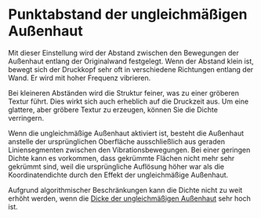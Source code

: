 Punktabstand der ungleichmäßigen Außenhaut
====
Mit dieser Einstellung wird der Abstand zwischen den Bewegungen der Außenhaut entlang der Originalwand festgelegt. Wenn der Abstand klein ist, bewegt sich der Druckkopf sehr oft in verschiedene Richtungen entlang der Wand. Er wird mit hoher Frequenz vibrieren.

Bei kleineren Abständen wird die Struktur feiner, was zu einer gröberen Textur führt. Dies wirkt sich auch erheblich auf die Druckzeit aus. Um eine glattere, aber gröbere Textur zu erzeugen, können Sie die Dichte verringern.

Wenn die ungleichmäßige Außenhaut aktiviert ist, besteht die Außenhaut anstelle der ursprünglichen Oberfläche ausschließlich aus geraden Liniensegmenten zwischen den Vibrationsbewegungen. Bei einer geringen Dichte kann es vorkommen, dass gekrümmte Flächen nicht mehr sehr gekrümmt sind, weil die ursprüngliche Auflösung höher war als die Koordinatendichte durch den Effekt der ungleichmäßige Außenhaut.

Aufgrund algorithmischer Beschränkungen kann die Dichte nicht zu weit erhöht werden, wenn die [Dicke der ungleichmäßigen Außenhaut](magic_fuzzy_skin_thickness.md) sehr hoch ist.